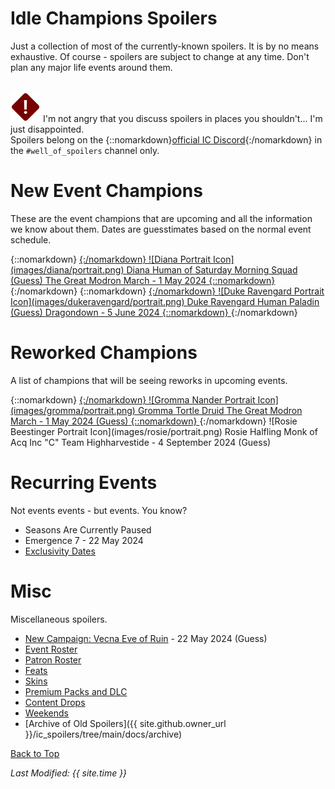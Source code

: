 # Idle Champions Spoilers

Just a collection of most of the currently-known spoilers. It is by no means exhaustive. Of course - spoilers are subject to change at any time. Don't plan any major life events around them.

<br/><span class="spoilerWarningRow">
<span class="spoilerWarningIcon">![Warning Icon](images/general/warning.png)</span>
<span class="spoilerWarning">I'm not angry that you discuss spoilers in places you shouldn't... I'm just disappointed.<br/>Spoilers belong on the {::nomarkdown}<a href="https://discord.gg/idlechampions" target="_blank">official IC Discord</a>{:/nomarkdown} in the `#well_of_spoilers` channel only.</span>
</span>

# New Event Champions

These are the event champions that are upcoming and all the information we know about them. Dates are guesstimates based on the normal event schedule.

<span class="indexChampionTableColumn">
{::nomarkdown}
<a href="diana.html">
{:/nomarkdown}
    <span class="indexChampionTableRow">
        <span class="indexChampionTableIcon">
            ![Diana Portrait Icon](images/diana/portrait.png)
        </span>
        <span class="indexChampionTableInfo">
            <span class="indexChampionTableChampion">
                Diana
            </span>
            <span class="indexChampionTableEvent">
                <span class="indexChampionTableNoLink">Human of Saturday Morning Squad (Guess)</span>
            </span>
            <span class="indexChampionTableEvent">
                <span class="indexChampionTableNoLink">The Great Modron March - 1 May 2024</span>
            </span>
        </span>
    </span>
{::nomarkdown}
</a>
{:/nomarkdown}
{::nomarkdown}
<a href="dukeravengard.html">
{:/nomarkdown}
    <span class="indexChampionTableRow">
        <span class="indexChampionTableIcon">
            ![Duke Ravengard Portrait Icon](images/dukeravengard/portrait.png)
        </span>
        <span class="indexChampionTableInfo">
            <span class="indexChampionTableChampion">
                Duke Ravengard
            </span>
            <span class="indexChampionTableEvent">
                <span class="indexChampionTableNoLink">Human Paladin (Guess)</span>
            </span>
            <span class="indexChampionTableEvent">
                <span class="indexChampionTableNoLink">Dragondown - 5 June 2024</span>
            </span>
        </span>
    </span>
{::nomarkdown}
</a>
{:/nomarkdown}
</span>

# Reworked Champions

A list of champions that will be seeing reworks in upcoming events.

<span class="indexChampionTableColumn">
{::nomarkdown}
<a href="gromma.html">
{:/nomarkdown}
    <span class="indexChampionTableRow">
        <span class="indexChampionTableIcon">
            ![Gromma Nander Portrait Icon](images/gromma/portrait.png)
        </span>
        <span class="indexChampionTableInfo">
            <span class="indexChampionTableChampion">
                Gromma
            </span>
            <span class="indexChampionTableEvent">
                <span class="indexChampionTableNoLink">Tortle Druid</span>
            </span>
            <span class="indexChampionTableEvent">
                <span class="indexChampionTableNoLink">The Great Modron March - 1 May 2024 (Guess)</span>
            </span>
        </span>
    </span>
{::nomarkdown}
</a>
{:/nomarkdown}
    <span class="indexChampionTableRowNoHover">
        <span class="indexChampionTableIcon">
            ![Rosie Beestinger Portrait Icon](images/rosie/portrait.png)
        </span>
        <span class="indexChampionTableInfo">
            <span class="indexChampionTableChampion">
                Rosie
            </span>
            <span class="indexChampionTableEvent">
                <span class="indexChampionTableNoLink">Halfling Monk of Acq Inc "C" Team</span>
            </span>
            <span class="indexChampionTableEvent">
                <span class="indexChampionTableNoLink">Highharvestide - 4 September 2024 (Guess)</span>
            </span>
        </span>
    </span>
</span>

# Recurring Events

Not events events - but events. You know?
* Seasons Are Currently Paused
* Emergence 7 - 22 May 2024
* [Exclusivity Dates](exclusivitydates.md)

# Misc

Miscellaneous spoilers.

* [New Campaign: Vecna Eve of Ruin](campaign_vecna.md) - 22 May 2024 (Guess)
* [Event Roster](event_roster.md)
* [Patron Roster](patron_roster.md)
* [Feats](feats.md)
* [Skins](skins.md)
* [Premium Packs and DLC](premium.md)
* [Content Drops](contentdrops.md)
* [Weekends](weekends.md)
* [Archive of Old Spoilers]({{ site.github.owner_url }}/ic_spoilers/tree/main/docs/archive)

[Back to Top](#top)

*Last Modified: {{ site.time }}*